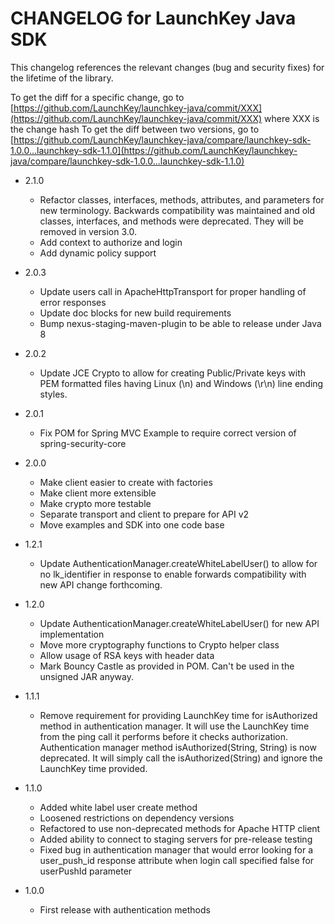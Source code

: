 # CHANGELOG for LaunchKey Java SDK

This changelog references the relevant changes (bug and security fixes) for the lifetime of the library.

To get the diff for a specific change, go to [https://github.com/LaunchKey/launchkey-java/commit/XXX](https://github.com/LaunchKey/launchkey-java/commit/XXX) where XXX
is the change hash To get the diff between two versions, go to
[https://github.com/LaunchKey/launchkey-java/compare/launchkey-sdk-1.0.0...launchkey-sdk-1.1.0](https://github.com/LaunchKey/launchkey-java/compare/launchkey-sdk-1.0.0...launchkey-sdk-1.1.0)

  * 2.1.0
    * Refactor classes, interfaces, methods, attributes, and parameters for new terminology. Backwards compatibility
        was maintained and old classes, interfaces, and methods were deprecated. They will be removed in version 3.0.
    * Add context to authorize and login
    * Add dynamic policy support

  * 2.0.3
    * Update users call in ApacheHttpTransport for proper handling of error responses
    * Update doc blocks for new build requirements
    * Bump nexus-staging-maven-plugin to be able to release under Java 8

  * 2.0.2
    * Update JCE Crypto to allow for creating Public/Private keys with PEM formatted files having Linux (\n) and
        Windows (\r\n) line ending styles.

  * 2.0.1
    * Fix POM for Spring MVC Example to require correct version of spring-security-core

  * 2.0.0
    * Make client easier to create with factories
    * Make client more extensible
    * Make crypto more testable
    * Separate transport and client to prepare for API v2
    * Move examples and SDK into one code base

  * 1.2.1
    * Update AuthenticationManager.createWhiteLabelUser() to allow for no lk_identifier in response to enable forwards
        compatibility with new API change forthcoming.

  * 1.2.0
    * Update AuthenticationManager.createWhiteLabelUser() for new API implementation
    * Move more cryptography functions to Crypto helper class
    * Allow usage of RSA keys with header data
    * Mark Bouncy Castle as provided in POM.  Can't be used in the unsigned JAR anyway.

  * 1.1.1
    * Remove requirement for providing LaunchKey time for isAuthorized method in authentication manager.  It will use
        the LaunchKey time from the ping call it performs before it checks authorization. Authentication manager method
        isAuthorized(String, String) is now deprecated.  It will simply call the isAuthorized(String) and ignore the
        LaunchKey time provided.

  * 1.1.0
    * Added white label user create method
    * Loosened restrictions on dependency versions
    * Refactored to use non-deprecated methods for Apache HTTP client
    * Added ability to connect to staging servers for pre-release testing
    * Fixed bug in authentication manager that would error looking for a user_push_id response attribute when login call
        specified false for userPushId parameter

  * 1.0.0
    * First release with authentication methods
